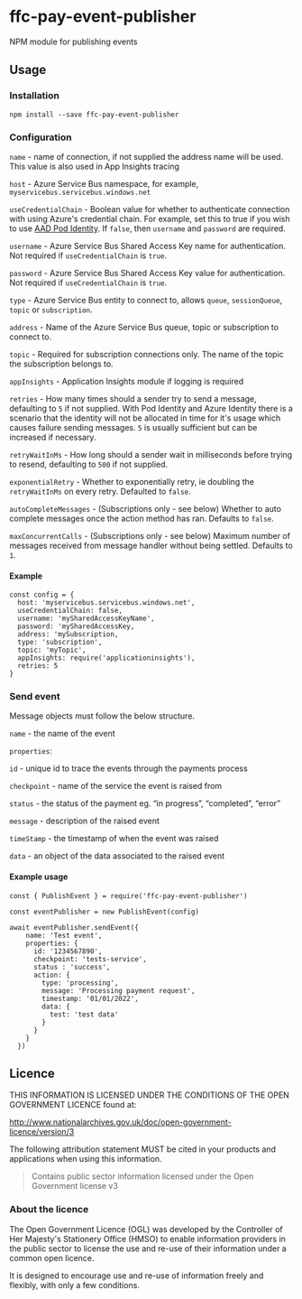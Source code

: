 # ffc-pay-event-publisher
NPM module for publishing events

## Usage

### Installation

```
npm install --save ffc-pay-event-publisher

```

### Configuration

`name` - name of connection, if not supplied the address name will be used.  This value is also used in App Insights tracing

`host` - Azure Service Bus namespace, for example, `myservicebus.servicebus.windows.net`

`useCredentialChain` - Boolean value for whether to authenticate connection with using Azure's credential chain.  For example, set this to true if you wish to use [AAD Pod Identity](https://github.com/Azure/aad-pod-identity).  If `false`, then `username` and `password` are required.

`username` - Azure Service Bus Shared Access Key name for authentication.  Not required if `useCredentialChain` is `true`.

`password` - Azure Service Bus Shared Access Key value for authentication.  Not required if `useCredentialChain` is `true`.

`type` - Azure Service Bus entity to connect to, allows `queue`, `sessionQueue`, `topic` or `subscription`.

`address` - Name of the Azure Service Bus queue, topic or subscription to connect to.

`topic` - Required for subscription connections only.  The name of the topic the subscription belongs to.

`appInsights` - Application Insights module if logging is required

`retries` - How many times should a sender try to send a message, defaulting to `5` if not supplied.  With Pod Identity and Azure Identity there is a scenario that the identity will not be allocated in time for it's usage which causes failure sending messages.  `5` is usually sufficient but can be increased if necessary.

`retryWaitInMs` - How long should a sender wait in milliseconds before trying to resend, defaulting to `500` if not supplied.

`exponentialRetry` - Whether to exponentially retry, ie doubling the `retryWaitInMs` on every retry.  Defaulted to `false`.

`autoCompleteMessages` - (Subscriptions only - see below) Whether to auto complete messages once the action method has ran.  Defaults to `false`.

`maxConcurrentCalls` - (Subscriptions only - see below) Maximum number of messages received from message handler without being settled.  Defaults to `1`.

#### Example

```
const config = {
  host: 'myservicebus.servicebus.windows.net',
  useCredentialChain: false,
  username: 'mySharedAccessKeyName',
  password: 'mySharedAccessKey,
  address: 'mySubscription,
  type: 'subscription',
  topic: 'myTopic',
  appInsights: require('applicationinsights'),
  retries: 5
}
```

### Send event

Message objects must follow the below structure.

`name` - the name of the event

`properties`:

`id` - unique id to trace the events through the payments process

`checkpoint` - name of the service the event is raised from

`status` - the status of the payment eg. “in progress”, “completed”, “error”

`message` - description of the raised event

`timeStamp` - the timestamp of when the event was raised 

`data` - an object of the data associated to the raised event

#### Example usage

```
const { PublishEvent } = require('ffc-pay-event-publisher')

const eventPublisher = new PublishEvent(config)

await eventPublisher.sendEvent({
    name: 'Test event',
    properties: {
      id: '1234567890',
      checkpoint: 'tests-service',
      status : 'success',
      action: {
        type: 'processing',
        message: 'Processing payment request',
        timestamp: '01/01/2022',
        data: {
          test: 'test data'
        }
      }
    }
  })

```

## Licence

THIS INFORMATION IS LICENSED UNDER THE CONDITIONS OF THE OPEN GOVERNMENT LICENCE found at:

<http://www.nationalarchives.gov.uk/doc/open-government-licence/version/3>

The following attribution statement MUST be cited in your products and applications when using this information.

> Contains public sector information licensed under the Open Government license v3

### About the licence

The Open Government Licence (OGL) was developed by the Controller of Her Majesty's Stationery Office (HMSO) to enable information providers in the public sector to license the use and re-use of their information under a common open licence.

It is designed to encourage use and re-use of information freely and flexibly, with only a few conditions.
